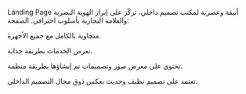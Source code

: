 Landing Page أنيقة وعصرية لمكتب تصميم داخلي، تركّز على إبراز الهوية البصرية والعلامة التجارية بأسلوب احترافي. الصفحة:

متجاوبة بالكامل مع جميع الأجهزة.

تعرض الخدمات بطريقة جذابة.

تحتوي على معرض صور وتصميمات تم إنشاؤها بطريقة منظمة.

تعتمد على تصميم نظيف وحديث يعكس ذوق مجال التصميم الداخلي.
